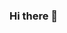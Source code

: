 ### Hi there 👋

<!--
**clusco-2010/clusco-2010** is a ✨ _special_ ✨ repository because its `README.md` (this file) appears on your GitHub profile.

Summarize the project and what problem it was solving.
  This project takes a list of items sold during a day at a grocery store and gives the user the option to see all items sold with quantities, a particular item that was sold
  and it's quantity, or print the items sold with a histogram representing the quantity (Appless *****). It combined python and C++ which added additional challenges. 
What did you do particularly well?
  I did well with solving the last two choices of the menu.  It was easier for me to print out the items to a file and change the quantity to a symbol or print out one item. 
  The first part which of course helped with the other two menu items really  caused me a lot of issues.  I kept hitting road blocks and could not ge the code to work.  I later found 
  a simple issue that was holding it back.  Passing values from C++ to Python was also something I did well. I understood the transaction and that helped me a lot.
Where could you enhance your code? How would these improvements make your code more efficient, secure, and so on?
  There were a couple of things I could have enhanced. 1) for menu option 2 I should have listed the items alphabetically and 2) should have made sure to capitalize the users input
  as all items started with a capital.  I also could have made it more enhanced if I asked the user for the filename instead of hard coding the file name we were given. To make it more secure, I should have made some items private within functions instead of public. Overall it was efficient, but I did end up repeating 
  some code, which is usually not a good coding. 
Which pieces of the code did you find most challenging to write, and how did you overcome this? What tools or resources are you adding to your support network?
  The most challenging piece was solving the first part of the menu display all items and their total quantites sold.I solved this by finding a simple mistake in adding to the total
  of each item. I was incrementing the wrong variable.  I overcame this using my past sessions and chapters as well as some internet help on loops.  Some resources that are helpful 
  are my peers, the internet search is a big help when trying to find examples and tutorials (youtube, google search, etc.)
What skills from this project will be particularly transferable to other projects or course work?
   Working with multiple languages, for loops, overwriting variables in functions are some transferable skills that can help on other projects.
How did you make this program maintainable, readable, and adaptable?
   I added a lot of comments as to what i was trying to accomplish, since we were given some starter code, I removed any that was not necessary for the program I built.  I think 
   that is adaptable becasue it can take in any number of items and produce the results.
